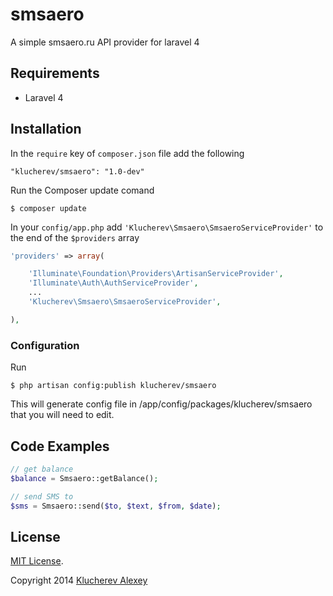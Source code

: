 # smsaero
A simple smsaero.ru API provider for laravel 4

## Requirements
- Laravel 4

## Installation
In the `require` key of `composer.json` file add the following

    "klucherev/smsaero": "1.0-dev"

Run the Composer update comand

    $ composer update

In your `config/app.php` add `'Klucherev\Smsaero\SmsaeroServiceProvider'` to the end of the `$providers` array

```php
'providers' => array(

    'Illuminate\Foundation\Providers\ArtisanServiceProvider',
    'Illuminate\Auth\AuthServiceProvider',
    ...
    'Klucherev\Smsaero\SmsaeroServiceProvider',

),
```
### Configuration

Run 

    $ php artisan config:publish klucherev/smsaero

This will generate config file in /app/config/packages/klucherev/smsaero that you will need to edit.

## Code Examples

```php
// get balance
$balance = Smsaero::getBalance();

// send SMS to
$sms = Smsaero::send($to, $text, $from, $date);

```

## License

[MIT License](http://opensource.org/licenses/MIT).

Copyright 2014 [Klucherev Alexey](http://bizapp.ru/)
